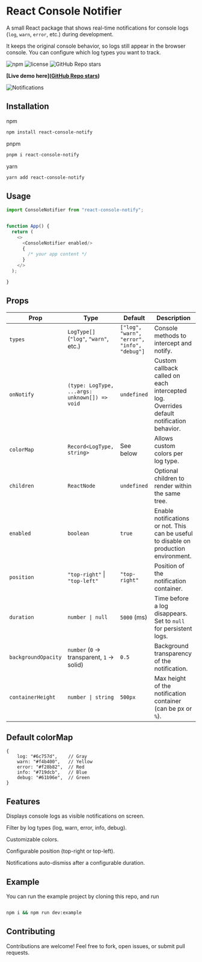 # React Console Notifier

A small React package that shows real-time notifications for console logs (`log`, `warn`, `error`, etc.) during
development.

It keeps the original console behavior, so logs still appear in the browser console. You can configure which log types
you want to track.

![npm](https://img.shields.io/npm/v/react-console-notify)
![license](https://img.shields.io/npm/l/react-console-notify)
![GitHub Repo stars](https://img.shields.io/github/stars/Wexop/react-console-notify)

**[Live demo here]([GitHub Repo stars](https://img.shields.io/github/stars/tonpseudo/react-console-notify))**

![Notifications](https://i.imgur.com/hktWMla.png)

## Installation

npm

```bash
npm install react-console-notify
```

pnpm

```bash
pnpm i react-console-notify
```

yarn

```bash
yarn add react-console-notify
```

## Usage

```typescript jsx
import ConsoleNotifier from "react-console-notify";


function App() {
  return (
    <>
      <ConsoleNotifier enabled/>
      {
        /* your app content */
      }
    </>
  );

}
```

## Props

| Prop                | Type                                          | Default                                     | Description                                                                              |
|---------------------|-----------------------------------------------|---------------------------------------------|------------------------------------------------------------------------------------------|
| `types`             | `LogType[]` (`"log"`, `"warn"`, etc.)         | `["log", "warn", "error", "info", "debug"]` | Console methods to intercept and notify.                                                 |
| `onNotify`          | `(type: LogType, ...args: unknown[]) => void` | `undefined`                                 | Custom callback called on each intercepted log. Overrides default notification behavior. |
| `colorMap`          | `Record<LogType, string>`                     | See below                                   | Allows custom colors per log type.                                                       |
| `children`          | `ReactNode`                                   | `undefined`                                 | Optional children to render within the same tree.                                        |
| `enabled`           | `boolean`                                     | `true`                                      | Enable notifications or not. This can be useful to disable on production environment.    |
| `position`          | `"top-right"` \| `"top-left"`                 | `"top-right"`                               | Position of the notification container.                                                  |
| `duration`          | `number \| null`                              | `5000` (ms)                                 | Time before a log disappears. Set to `null` for persistent logs.                         |
| `backgroundOpacity` | `number` (`0` → transparent, `1` → solid)     | `0.5`                                       | Background transparency of the notification.                                             |
| `containerHeight`   | `number \| string`                            | `500px`                                     | Max height of the notification container (can be px or `%`).                             |

## Default colorMap

```
{
    log: "#6c757d",    // Gray
    warn: "#f4b400",   // Yellow
    error: "#f28b82",  // Red
    info: "#719dcb",   // Blue
    debug: "#61b96e",  // Green
}
```

## Features

Displays console logs as visible notifications on screen.

Filter by log types (log, warn, error, info, debug).

Customizable colors.

Configurable position (top-right or top-left).

Notifications auto-dismiss after a configurable duration.

## Example

You can run the example project by cloning this repo, and run

```bash

npm i && npm run dev:example

```

## Contributing

Contributions are welcome! Feel free to fork, open issues, or submit pull requests.
